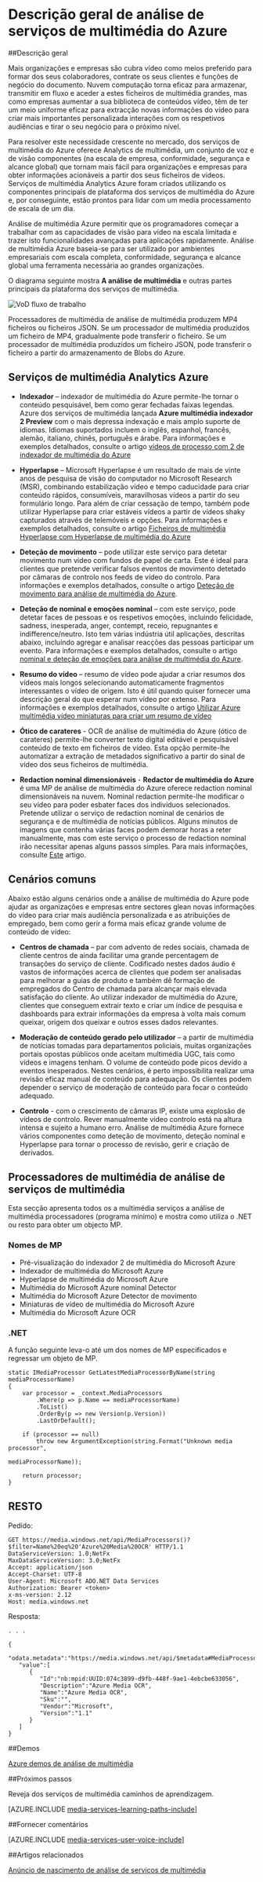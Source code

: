 <properties
    pageTitle="Descrição geral de análise de serviços de multimédia do Azure | Microsoft Azure"
    description="Azure dos serviços de multimédia oferece a pré-visualização pública de análise de multimédia do Azure, uma coleção de serviços de visão de voz e de computador na escala de empresa, segurança e conformidade alcance global. Serviços de multimédia Analytics Azure foram criados utilizando os componentes principais de plataforma dos serviços de multimédia do Azure e, por conseguinte, estão prontos para lidar com um media processamento de escala de um dia. "
    services="media-services"
    documentationCenter=""
    authors="juliako"
    manager="erikre"
    editor=""/>

<tags
    ms.service="media-services"
    ms.workload="media"
    ms.tgt_pltfrm="na"
    ms.devlang="dotnet"
    ms.topic="article"
    ms.date="10/24/2016"   
    ms.author="milanga;juliako;johndeu"/>

# <a name="azure-media-services-analytics-overview"></a>Descrição geral de análise de serviços de multimédia do Azure

##<a name="overview"></a>Descrição geral

Mais organizações e empresas são cubra vídeo como meios preferido para formar dos seus colaboradores, contrate os seus clientes e funções de negócio do documento. Nuvem computação torna eficaz para armazenar, transmitir em fluxo e aceder a estes ficheiros de multimédia grandes, mas como empresas aumentar a sua biblioteca de conteúdos vídeo, têm de ter um meio uniforme eficaz para extracção novas informações do vídeo para criar mais importantes personalizada interações com os respetivos audiências e tirar o seu negócio para o próximo nível.

Para resolver este necessidade crescente no mercado, dos serviços de multimédia do Azure oferece Analytics de multimédia, um conjunto de voz e de visão componentes (na escala de empresa, conformidade, segurança e alcance global) que tornam mais fácil para organizações e empresas para obter informações acionáveis a partir dos seus ficheiros de vídeos. Serviços de multimédia Analytics Azure foram criados utilizando os componentes principais de plataforma dos serviços de multimédia do Azure e, por conseguinte, estão prontos para lidar com um media processamento de escala de um dia.

Análise de multimédia Azure permitir que os programadores começar a trabalhar com as capacidades de visão para vídeo na escala limitada e trazer isto funcionalidades avançadas para aplicações rapidamente. Análise de multimédia Azure baseia-se para ser utilizado por ambientes empresariais com escala completa, conformidade, segurança e alcance global uma ferramenta necessária ao grandes organizações.

O diagrama seguinte mostra **A análise de multimédia** e outras partes principais da plataforma dos serviços de multimédia. 

![VoD fluxo de trabalho](./media/media-services-video-on-demand-workflow/media-services-video-on-demand.png)

Processadores de multimédia de análise de multimédia produzem MP4 ficheiros ou ficheiros JSON. Se um processador de multimédia produzidos um ficheiro de MP4, gradualmente pode transferir o ficheiro. Se um processador de multimédia produzidos um ficheiro JSON, pode transferir o ficheiro a partir do armazenamento de Blobs do Azure. 

## <a name="azure-media-analytics-services"></a>Serviços de multimédia Analytics Azure

- **Indexador** – indexador de multimédia do Azure permite-lhe tornar o conteúdo pesquisável, bem como gerar fechadas faixas legendas. Azure dos serviços de multimédia lançada **Azure multimédia indexador 2 Preview** com o mais depressa indexação e mais amplo suporte de idiomas. Idiomas suportados incluem o inglês, espanhol, francês, alemão, italiano, chinês, português e árabe. Para informações e exemplos detalhados, consulte o artigo [vídeos de processo com 2 de indexador de multimédia do Azure](media-services-process-content-with-indexer2.md)
 
- **Hyperlapse** – Microsoft Hyperlapse é um resultado de mais de vinte anos de pesquisa de visão do computador no Microsoft Research (MSR), combinando estabilização vídeo e tempo caducidade para criar conteúdo rápidos, consumíveis, maravilhosas vídeos a partir do seu formulário longo. Para além de criar cessação de tempo, também pode utilizar Hyperlapse para criar estáveis vídeos a partir de vídeos shaky capturados através de telemóveis e opções. Para informações e exemplos detalhados, consulte o artigo [Ficheiros de multimédia Hyperlapse com Hyperlapse de multimédia do Azure](media-services-hyperlapse-content.md)
 
- **Deteção de movimento** – pode utilizar este serviço para detetar movimento num vídeo com fundos de papel de carta. Este é ideal para clientes que pretende verificar falsos eventos de movimento detetado por câmaras de controlo nos feeds de vídeo do controlo. Para informações e exemplos detalhados, consulte o artigo [Deteção de movimento para análise de multimédia do Azure](media-services-motion-detection.md).
 
- **Deteção de nominal e emoções nominal** – com este serviço, pode detetar faces de pessoas e os respetivos emoções, incluindo felicidade, sadness, inesperada, anger, contempt, receio, repugnantes e indifference/neutro. Isto tem várias indústria útil aplicações, descritas abaixo, incluindo agregar e analisar reacções das pessoas participar um evento. Para informações e exemplos detalhados, consulte o artigo [nominal e deteção de emoções para análise de multimédia do Azure](media-services-face-and-emotion-detection.md).
 
- **Resumo do vídeo** – resumo de vídeo pode ajudar a criar resumos dos vídeos mais longos selecionando automaticamente fragmentos interessantes o vídeo de origem. Isto é útil quando quiser fornecer uma descrição geral do que esperar num vídeo por extenso. Para informações e exemplos detalhados, consulte o artigo [Utilizar Azure multimédia vídeo miniaturas para criar um resumo de vídeo](media-services-video-summarization.md)

- **Ótico de carateres** - OCR de análise de multimédia do Azure (ótico de carateres) permite-lhe converter texto digital editável e pesquisável conteúdo de texto em ficheiros de vídeo. Esta opção permite-lhe automatizar a extração de metadados significativo a partir do sinal de vídeo dos seus ficheiros de multimédia.
 
- **Redaction nominal dimensionáveis** - **Redactor de multimédia do Azure** é uma MP de análise de multimédia do Azure oferece redaction nominal dimensionáveis na nuvem. Nominal redaction permite-lhe modificar o seu vídeo para poder esbater faces dos indivíduos selecionados. Pretende utilizar o serviço de redaction nominal de cenários de segurança e de multimédia de notícias públicos. Alguns minutos de imagens que contenha várias faces podem demorar horas a reter manualmente, mas com este serviço o processo de redaction nominal irão necessitar apenas alguns passos simples. Para mais informações, consulte [Este](media-services-face-redaction.md) artigo.

 
## <a name="common-scenarios"></a>Cenários comuns

Abaixo estão alguns cenários onde a análise de multimédia do Azure pode ajudar as organizações e empresas entre sectores glean novas informações do vídeo para criar mais audiência personalizada e as atribuições de empregado, bem como gerir a forma mais eficaz grande volume de conteúdo de vídeo:

- **Centros de chamada** – par com advento de redes sociais, chamada de cliente centros de ainda facilitar uma grande percentagem de transações do serviço de cliente. Codificado nestes dados áudio é vastos de informações acerca de clientes que podem ser analisadas para melhorar a guias de produto e também dê formação de empregados do Centro de chamada para alcançar mais elevada satisfação do cliente. Ao utilizar indexador de multimédia do Azure, clientes que conseguem extrair texto e criar um índice de pesquisa e dashboards para extrair informações da empresa à volta mais comum queixar, origem dos queixar e outros esses dados relevantes.

- **Moderação de conteúdo gerado pelo utilizador** – a partir de multimédia de notícias tomadas para departamentos policiais, muitas organizações portais opostas públicos onde aceitam multimédia UGC, tais como vídeos e imagens tenham. O volume de conteúdo pode picos devido a eventos inesperados. Nestes cenários, é perto impossibilita realizar uma revisão eficaz manual de conteúdo para adequação. Os clientes podem depender o serviço de moderação de conteúdo para focar o conteúdo adequado.

- **Controlo** - com o crescimento de câmaras IP, existe uma explosão de vídeos de controlo. Rever manualmente vídeo controlo está na altura intensa e sujeito a humano erro. Análise de multimédia Azure fornece vários componentes como deteção de movimento, deteção nominal e Hyperlapse para tornar o processo de revisão, gerir e criação de derivados.

## <a name="media-services-analytics-media-processors"></a>Processadores de multimédia de análise de serviços de multimédia 

Esta secção apresenta todos os a multimédia serviços a análise de multimédia processadores (programa mínimo) e mostra como utiliza o .NET ou resto para obter um objecto MP.

### <a name="mp-names"></a>Nomes de MP


- Pré-visualização do indexador 2 de multimédia do Microsoft Azure
- Indexador de multimédia do Microsoft Azure
- Hyperlapse de multimédia do Microsoft Azure
- Multimédia do Microsoft Azure nominal Detector
- Multimédia do Microsoft Azure Detector de movimento
- Miniaturas de vídeo de multimédia do Microsoft Azure
- Multimédia do Microsoft Azure OCR

### <a name="net"></a>.NET

A função seguinte leva-o até um dos nomes de MP especificados e regressar um objeto de MP.

    static IMediaProcessor GetLatestMediaProcessorByName(string mediaProcessorName)
    {
        var processor = _context.MediaProcessors
            .Where(p => p.Name == mediaProcessorName)
            .ToList()
            .OrderBy(p => new Version(p.Version))
            .LastOrDefault();

        if (processor == null)
            throw new ArgumentException(string.Format("Unknown media processor",
                                                       mediaProcessorName));

        return processor;
    }


## <a name="rest"></a>RESTO

Pedido:

    GET https://media.windows.net/api/MediaProcessors()?$filter=Name%20eq%20'Azure%20Media%20OCR' HTTP/1.1
    DataServiceVersion: 1.0;NetFx
    MaxDataServiceVersion: 3.0;NetFx
    Accept: application/json
    Accept-Charset: UTF-8
    User-Agent: Microsoft ADO.NET Data Services
    Authorization: Bearer <token>
    x-ms-version: 2.12
    Host: media.windows.net
    
Resposta:
        
    . . .
    
    {  
       "odata.metadata":"https://media.windows.net/api/$metadata#MediaProcessors",
       "value":[  
          {  
             "Id":"nb:mpid:UUID:074c3899-d9fb-448f-9ae1-4ebcbe633056",
             "Description":"Azure Media OCR",
             "Name":"Azure Media OCR",
             "Sku":"",
             "Vendor":"Microsoft",
             "Version":"1.1"
          }
       ]
    }

##<a name="demos"></a>Demos

[Azure demos de análise de multimédia](http://azuremedialabs.azurewebsites.net/demos/Analytics.html)

##<a name="next-steps"></a>Próximos passos

Reveja dos serviços de multimédia caminhos de aprendizagem.

[AZURE.INCLUDE [media-services-learning-paths-include](../../includes/media-services-learning-paths-include.md)]

##<a name="provide-feedback"></a>Fornecer comentários

[AZURE.INCLUDE [media-services-user-voice-include](../../includes/media-services-user-voice-include.md)]

##<a name="related-articles"></a>Artigos relacionados

[Anúncio de nascimento de análise de serviços de multimédia](https://azure.microsoft.com/blog/introducing-azure-media-analytics/)
  

<!-- Images -->

[overview]: ./media/media-services-video-on-demand-workflow/media-services-video-on-demand.png

